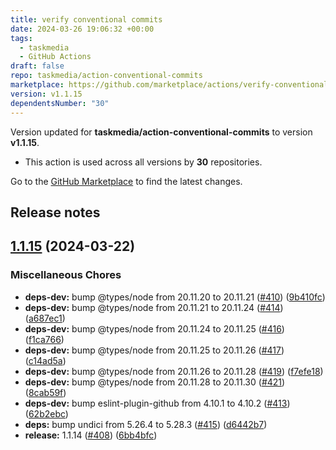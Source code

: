 ```yaml
---
title: verify conventional commits
date: 2024-03-26 19:06:32 +00:00
tags:
  - taskmedia
  - GitHub Actions
draft: false
repo: taskmedia/action-conventional-commits
marketplace: https://github.com/marketplace/actions/verify-conventional-commits
version: v1.1.15
dependentsNumber: "30"
---
```



Version updated for **taskmedia/action-conventional-commits** to version **v1.1.15**.
- This action is used across all versions by **30** repositories.

Go to the [GitHub Marketplace](https://github.com/marketplace/actions/verify-conventional-commits) to find the latest changes.

## Release notes

## [1.1.15](https://github.com/taskmedia/action-conventional-commits/compare/v1.1.14...v1.1.15) (2024-03-22)


### Miscellaneous Chores

* **deps-dev:** bump @types/node from 20.11.20 to 20.11.21 ([#410](https://github.com/taskmedia/action-conventional-commits/issues/410)) ([9b410fc](https://github.com/taskmedia/action-conventional-commits/commit/9b410fcc59d08fd715a25206be3d5b140f0e9cde))
* **deps-dev:** bump @types/node from 20.11.21 to 20.11.24 ([#414](https://github.com/taskmedia/action-conventional-commits/issues/414)) ([a687ec1](https://github.com/taskmedia/action-conventional-commits/commit/a687ec1772ecc0eb36c04843fd183f846675c6e0))
* **deps-dev:** bump @types/node from 20.11.24 to 20.11.25 ([#416](https://github.com/taskmedia/action-conventional-commits/issues/416)) ([f1ca766](https://github.com/taskmedia/action-conventional-commits/commit/f1ca766cf3e7db63b637393e724ab2abc7856bb5))
* **deps-dev:** bump @types/node from 20.11.25 to 20.11.26 ([#417](https://github.com/taskmedia/action-conventional-commits/issues/417)) ([c14ad5a](https://github.com/taskmedia/action-conventional-commits/commit/c14ad5a3b630dc0cf06ca174e45584d0235c6cd5))
* **deps-dev:** bump @types/node from 20.11.26 to 20.11.28 ([#419](https://github.com/taskmedia/action-conventional-commits/issues/419)) ([f7efe18](https://github.com/taskmedia/action-conventional-commits/commit/f7efe1823fe20655c116e1f2eac7c11dda5a5bbb))
* **deps-dev:** bump @types/node from 20.11.28 to 20.11.30 ([#421](https://github.com/taskmedia/action-conventional-commits/issues/421)) ([8cab59f](https://github.com/taskmedia/action-conventional-commits/commit/8cab59fd8e65e0f6c99743b460417c206e15d7e2))
* **deps-dev:** bump eslint-plugin-github from 4.10.1 to 4.10.2 ([#413](https://github.com/taskmedia/action-conventional-commits/issues/413)) ([62b2ebc](https://github.com/taskmedia/action-conventional-commits/commit/62b2ebc978e6b4a5d01bef5f39dc0134970c0a33))
* **deps:** bump undici from 5.26.4 to 5.28.3 ([#415](https://github.com/taskmedia/action-conventional-commits/issues/415)) ([d6442b7](https://github.com/taskmedia/action-conventional-commits/commit/d6442b727b5cf7f6183bebe5c10f3b6d9d6e8eec))
* **release:** 1.1.14 ([#408](https://github.com/taskmedia/action-conventional-commits/issues/408)) ([6bb4bfc](https://github.com/taskmedia/action-conventional-commits/commit/6bb4bfcf45a940186e8436b8a0465d4d3361a55f))


<!-- base-commit: 3f90f31e197bf81580c02f666618ab47c71a97f1 -->
